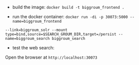 - build the image:
```docker build -t biggroum_frontend .```

- run the docker container:
```docker run -di -p 30073:5000 --name=biggroum_frontend```

```--link=biggroum_solr --mount type=bind,source=$SEARCH_GROUM_DIR,target=/persist --name=biggroum_search biggroum_search```

- test the web search:

Open the browser at `http://localhost:30073`
